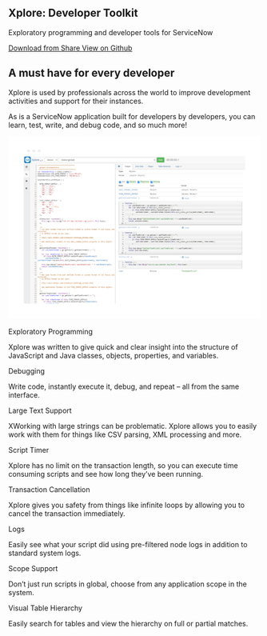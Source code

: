 <div class="container">
  <section class="jumbotron text-center">
    <div class="container">
      <h1 class="jumbotron-heading">Xplore: Developer Toolkit</h1>
      <p class="lead text-muted">Exploratory programming and developer tools for ServiceNow</p>
      <p>
        <a class="btn btn-primary my-2" href="https://developer.servicenow.com/connect.do#!/share/contents/9650888_xplore_developer_toolkit" rel="noopener noreferrer" target="_blank">
          Download from Share
        </a>
       <a class="btn btn-secondary my-2" href="https://github.com/jneale/Xplore"
       rel="noopener noreferrer" target="_blank">
          View on Github
        </a>
      </p>
    </div>
  </section>

  <section class="section-light">
    <div>
      <div>
        <div class="feature-block text-center">
          <h2 class="feature-headline">A must have for every developer</h2>
          <div class="feature-narrative w-richtext">
            <p>Xplore is used by professionals across the world to improve development activities and support for their instances.</p>
            <p>As is a ServiceNow application built for developers by developers, you can learn, test, write, and debug code, and so much more!</p>
          </div>
        </div>
      </div>
      <div>
        <img class="img-fluid" src="assets/xplore-screenshot.png">
      </div>
    </div>
  </section>

  <section>
    <div class="row">
      <div class="col-sm-4">
        <div class="feature5-item-wrap">
          <p class="text-20">Exploratory Programming</p>
          <p class="text-14 text-14-60">Xplore was written to give quick and 
            clear insight into the structure of JavaScript and Java classes, 
            objects, properties, and variables.</p>
        </div>
      </div>
      <div class="col-sm-4">
        <div class="feature5-item-wrap">
          <p class="text-20">Debugging</p>
          <p class="text-14 text-14-60">Write code, instantly execute it, debug,
            and repeat – all from the same interface.</p>
        </div>
      </div>
      <div class="col-sm-4">
        <div class="feature5-item-wrap">
          <p class="text-20">Large Text Support</p>
          <p class="text-14 text-14-60">XWorking with large strings can be
            problematic. Xplore allows you to easily work with them for things
            like CSV parsing, XML processing and more.</p>
        </div>
      </div>
      <div class="col-sm-4">
        <div class="feature5-item-wrap">
          <p class="text-20">Script Timer</p>
          <p class="text-14 text-14-60">Xplore has no limit on the transaction
            length, so you can execute time consuming scripts and see how long
            they’ve been running.</p>
        </div>
      </div>
      <div class="col-sm-4">
        <div class="feature5-item-wrap">
          <p class="text-20">Transaction Cancellation</p>
          <p class="text-14 text-14-60">Xplore gives you safety from things like
            infinite loops by allowing you to cancel the transaction immediately.</p>
        </div>
      </div>
      <div class="col-sm-4">
        <div class="feature5-item-wrap">
          <p class="text-20">Logs</p>
          <p class="text-14 text-14-60">Easily see what your script did using
            pre-filtered node logs in addition to standard system logs.</p>
        </div>
      </div>
      <div class="col-sm-4">
        <div class="feature5-item-wrap">
          <p class="text-20">Scope Support</p>
          <p class="text-14 text-14-60">Don’t just run scripts in global, choose
            from any application scope in the system.</p>
        </div>
      </div>
      <div class="col-sm-4">
        <div class="feature5-item-wrap">
          <p class="text-20">Visual Table Hierarchy</p>
          <p class="text-14 text-14-60">Easily search for tables and view the
            hierarchy on full or partial matches.</p>
        </div>
      </div>
    </div>
  </section>
</div>